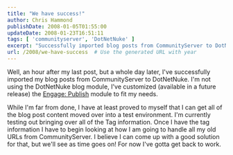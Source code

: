 ```yaml
---
title: "We have success!"
author: Chris Hammond
publishDate: 2008-01-05T01:55:00
updateDate: 2008-01-23T16:51:11
tags: [ 'communityserver', 'DotNetNuke' ]
excerpt: "Successfully imported blog posts from CommunityServer to DotNetNuke using customized Engage: Publish module, next challenge: handling old URLs & tag information transfer."
url: /2008/we-have-success  # Use the generated URL with year
---
```

<P>Well, an hour after my last post, but a whole day later, I've successfully imported my blog posts from CommunityServer to DotNetNuke. I'm not using the DotNetNuke blog module, I've customized (available in a future release) the <A class="" title="Engage Publish DotNetNuke Module" href="https://www.engagemodules.com/Modules/EngagePublish/tabid/61/Default.aspx" mce_href="https://www.engagemodules.com/Modules/EngagePublish/tabid/61/Default.aspx">Engage: Publish</A> module to fit my needs.</P> <P>While I'm far from done, I have at least proved to myself that I can get all of the blog post content moved over into a test environment. I'm currently testing out bringing over all of the Tag information. Once I have the tag information I have to begin looking at how I am going to handle all my old URLs from CommunityServer. I believe I can come up with a good solution for that, but we'll see as time goes on! For now I've gotta get back to work.</P>


